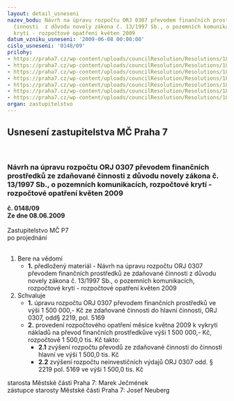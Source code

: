 ```yaml
---
layout: detail_usneseni
nazev_bodu: Návrh na úpravu rozpočtu ORJ 0307 převodem finančních prostředků ze zdaňované
  činnosti  z důvodu novely zákona č. 13/1997 Sb., o pozemních komunikacích, rozpočtové
  krytí - rozpočtové opatření květen 2009
datum_vzniku_usneseni: '2009-06-08 00:00:00'
cislo_usneseni: '0148/09'
prilohy:
- https://praha7.cz/wp-content/uploads/councilResolution/Resolutions/18014/3-09-usneseni0470_09r.doc
- https://praha7.cz/wp-content/uploads/councilResolution/Resolutions/18014/3-09-z%c3%a1kon_o_pozemn%c3%adch_komunikac%c3%adch.doc
- https://praha7.cz/wp-content/uploads/councilResolution/Resolutions/18014/3-09-chodn%c3%adk_novela.pdf
- https://praha7.cz/wp-content/uploads/councilResolution/Resolutions/18014/3-09-usnesen%c3%ad_rozpo%c4%8det_h%c4%8d.doc
- https://praha7.cz/wp-content/uploads/councilResolution/Resolutions/18014/3-09-schv%c3%a1len%c3%bd_rozpo%c4%8det_2009.xls
- https://praha7.cz/wp-content/uploads/councilResolution/Resolutions/18014/3-09-usnesen%c3%ad_rozpo%c4%8det_vh%c4%8d.doc
- https://praha7.cz/wp-content/uploads/councilResolution/Resolutions/18014/3-09-n%c3%a1vrh_rozpo%c4%8dtu_vh%c4%8d.doc
organ: zastupitelstvo
---
```

<div id="ucUsn_pList" class="usn">
	<span><h2>Usnesení zastupitelstva MČ Praha 7 </h2>
<br></span><div class="standBody">
<span><h3>Návrh na úpravu rozpočtu ORJ 0307 převodem finančních prostředků ze zdaňované činnosti  z důvodu novely zákona č. 13/1997 Sb., o pozemních komunikacích, rozpočtové krytí - rozpočtové opatření květen 2009</h3></span><div class="center">
		<strong>č. 0148/09</strong><br>
	</div>
<div class="center">
		<strong>Ze dne 08.06.2009</strong><br><br>
	</div>Zastupitelstvo MČ P7<br> po projednání<br><br><ol>
<li>Bere na vědomí<ul><li>
<strong>1.</strong> předložený materiál - Návrh na úpravu rozpočtu ORJ 0307 převodem finančních prostředků ze zdaňované činnosti  z důvodu novely zákona č. 13/1997 Sb., o pozemních komunikacích, rozpočtové krytí - rozpočtové opatření květen 2009</li></ul>
</li>
<li>Schvaluje<ul>
<li>
<strong>1.</strong> úpravu rozpočtu ORJ  0307 převodem finančních prostředků ve  výši  1 500 000,- Kč ze zdaňované činnosti  do  hlavní činnosti, ORJ 0307, odd§ 2219, pol. 5169</li>
<li>
<strong>2.</strong> provedení rozpočtového opatření měsíce května 2009 k vykrytí nákladů na převod finančních prostředkůve výši 1 500 000,- Kč, rozpočtově 1 500,0 tis. Kč takto:<ul>
<li>
<strong>2.1</strong> zvýšení rozpočtu převodů ze zdaňované činnosti do činnosti hlavní ve výši 1 500,0  tis. Kč</li>
<li>
<strong>2.2</strong> zvýšení rozpočtu neinvestičních výdajů ORJ 0307 odd. § 2219 pol. 5169 ve výši 1 500,0 tis. Kč</li>
</ul>
</li>
</ul>
</li>
</ol>starosta Městské části Praha 7: Marek Ječmének<br>zástupce starosty Městské části Praha 7: Josef Neuberg
</div>
</div>